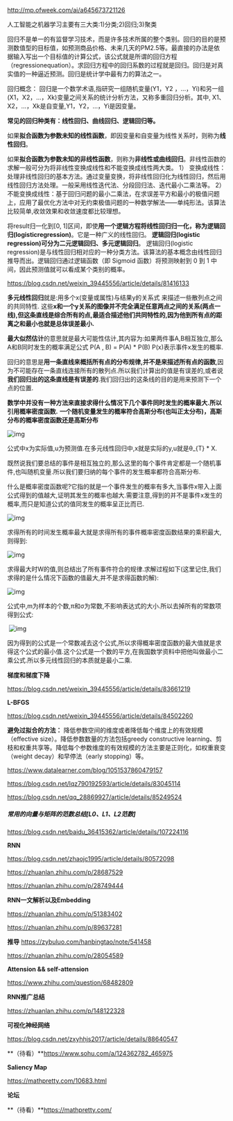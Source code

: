 http://mp.ofweek.com/ai/a645673721126

人工智能之机器学习主要有三大类:1)分类;2)回归;3)聚类



回归不是单一的有监督学习技术，而是许多技术所属的整个类别。回归的目的是预测数值型的目标值，如预测商品价格、未来几天的PM2.5等。最直接的办法是依据输入写出一个目标值的计算公式，该公式就是所谓的回归方程（regressionequation）。求回归方程中的回归系数的过程就是回归。回归是对真实值的一种逼近预测。回归是统计学中最有力的算法之一。



回归概念：  回归是一个数学术语,指研究一组随机变量(Y1，Y2 ，…，Yi)和另一组(X1，X2，…，Xk)变量之间关系的统计分析方法，又称多重回归分析。其中, X1、X2，…，Xk是自变量,Y1，Y2，…，Yi是因变量。



**常见的回归种类有：线性回归、曲线回归、逻辑回归等。**

如果**拟合函数为参数未知的线性函数**，即因变量和自变量为线性关系时，则称为**线性回归**。

如果**拟合函数为参数未知的非线性函数**，则称为**非线性或曲线回归**。非线性函数的求解一般可分为将非线性变换成线性和不能变换成线性两大类。
 1） 变换成线性：处理非线性回归的基本方法。通过变量变换，将非线性回归化为线性回归，然后用线性回归方法处理。一般采用线性迭代法、分段回归法、迭代最小二乘法等。
 2）不能变换成线性：基于回归问题的最小二乘法，在求误差平方和最小的极值问题上，应用了最优化方法中对无约束极值问题的一种数学解法——单纯形法。该算法比较简单,收敛效果和收敛速度都比较理想。

将result归一化到[0, 1]区间，即使**用一个逻辑方程将线性回归归一化，称为逻辑回归(logisticregression)**。它是一种广义的线性回归。
 **逻辑回归(logistic regression)可分为二元逻辑回归、多元逻辑回归**。
 逻辑回归(logistic regression)是与线性回归相对应的一种分类方法。该算法的基本概念由线性回归推导而出。逻辑回归通过逻辑函数（即 Sigmoid 函数）将预测映射到 0 到 1 中间，因此预测值就可以看成某个类别的概率。



https://blog.csdn.net/weixin_39445556/article/details/81416133

**多元线性回归**就是:用多个x(变量或属性)与结果y的关系式 来描述一些散列点之间的共同特性.
 这些**x和一个y关系的图像并不完全满足任意两点之间的关系(两点一线),但这条直线是综合所有的点,最适合描述他们共同特性的,因为他到所有点的距离之和最小也就是总体误差最小.**

**最大似然估计**的意思就是最大可能性估计,其内容为:如果两件事A,B相互独立,那么A和B同时发生的概率满足公式                P(A , B) = P(A) * P(B)          P(x)表示事件x发生的概率.

回归的意思是**用一条直线来概括所有点的分布规律,并不是来描述所有点的函数**,因为不可能存在一条直线连接所有的散列点.所以我们计算出的值是有误差的,或者说**我们回归出的这条直线是有误差的**.我们回归出的这条线的目的是用来预测下一个点的位置.

**数学中并没有一种方法来直接求得什么情况下几个事件同时发生的概率最大.所以引用概率密度函数.**
**一个随机变量发生的概率符合高斯分布(也叫正太分布)，高斯分布的概率密度函数还是高斯分布**

 ![img](https://img-blog.csdn.net/20180806200221895?watermark/2/text/aHR0cHM6Ly9ibG9nLmNzZG4ubmV0L3dlaXhpbl8zOTQ0NTU1Ng==/font/5a6L5L2T/fontsize/400/fill/I0JBQkFCMA==/dissolve/70) 

公式中x为实际值,u为预测值.在多元线性回归中,x就是实际的y,u就是θ_{T} * X.

 既然说我们要总结的事件是相互独立的,那么这里的每个事件肯定都是一个随机事件,也叫随机变量.所以我们要归纳的每个事件的发生概率都符合高斯分布.

什么是概率密度函数呢?它指的就是一个事件发生的概率有多大,当事件x带入上面公式得到的值越大,证明其发生的概率也越大.需要注意,得到的并不是事件x发生的概率,而只是知道公式的值同发生的概率呈正比而已.

 ![img](https://img-blog.csdn.net/20180806201332904?watermark/2/text/aHR0cHM6Ly9ibG9nLmNzZG4ubmV0L3dlaXhpbl8zOTQ0NTU1Ng==/font/5a6L5L2T/fontsize/400/fill/I0JBQkFCMA==/dissolve/70) 

求得所有的时间发生概率最大就是求得所有的事件概率密度函数结果的乘积最大,则得到:

 ![img](https://img-blog.csdn.net/20180806201603858?watermark/2/text/aHR0cHM6Ly9ibG9nLmNzZG4ubmV0L3dlaXhpbl8zOTQ0NTU1Ng==/font/5a6L5L2T/fontsize/400/fill/I0JBQkFCMA==/dissolve/70) 

求得最大时W的值,则总结出了所有事件符合的规律.求解过程如下(这里记住,我们求得的是什么情况下函数的值最大,并不是求得函数的解):

 ![img](https://img-blog.csdn.net/20180806201922886?watermark/2/text/aHR0cHM6Ly9ibG9nLmNzZG4ubmV0L3dlaXhpbl8zOTQ0NTU1Ng==/font/5a6L5L2T/fontsize/400/fill/I0JBQkFCMA==/dissolve/70) 

公式中,m为样本的个数,π和σ为常数,不影响表达式的大小.所以去掉所有的常数项得到公式:     

​         ![img](https://img-blog.csdn.net/20180806202139182?watermark/2/text/aHR0cHM6Ly9ibG9nLmNzZG4ubmV0L3dlaXhpbl8zOTQ0NTU1Ng==/font/5a6L5L2T/fontsize/400/fill/I0JBQkFCMA==/dissolve/70)              

因为得到的公式是一个常数减去这个公式,所以求得概率密度函数的最大值就是求得这个公式的最小值.这个公式是一个数的平方,在我国数学资料中把他叫做最小二乘公式.所以多元线性回归的本质就是最小二乘.



**梯度和梯度下降**

https://blog.csdn.net/weixin_39445556/article/details/83661219

**L-BFGS**

https://blog.csdn.net/weixin_39445556/article/details/84502260

**避免过拟合的方法：** 降低参数空间的维度或者降低每个维度上的有效规模（effective size）。降低参数数量的方法包括greedy constructive learning、剪枝和权重共享等。降低每个参数维度的有效规模的方法主要是正则化，如权重衰变（weight decay）和早停法（early stopping）等。

 https://www.datalearner.com/blog/1051537860479157 

 https://blog.csdn.net/lqz790192593/article/details/83045114 

 https://blog.csdn.net/qq_28869927/article/details/85249524 

##### 常用的向量与矩阵的范数总结[L0、L1、L2范数]

 https://blog.csdn.net/baidu_36415362/article/details/107224116 



**RNN**

 https://blog.csdn.net/zhaojc1995/article/details/80572098 

 https://zhuanlan.zhihu.com/p/28687529 

 https://zhuanlan.zhihu.com/p/28749444 

**RNN一文解析以及Embedding**

https://zhuanlan.zhihu.com/p/51383402

https://zhuanlan.zhihu.com/p/89637281

**推导** https://zybuluo.com/hanbingtao/note/541458 

 https://zhuanlan.zhihu.com/p/28054589 

**Attension  && self-attension**

https://www.zhihu.com/question/68482809 

**RNN推广总结**

https://zhuanlan.zhihu.com/p/148122328

**可视化神经网络**

https://blog.csdn.net/zxyhhjs2017/article/details/88640547

**（待看）**https://www.sohu.com/a/124362782_465975

**Saliency Map**

https://mathpretty.com/10683.html

**论坛**

**（待看）**https://mathpretty.com/